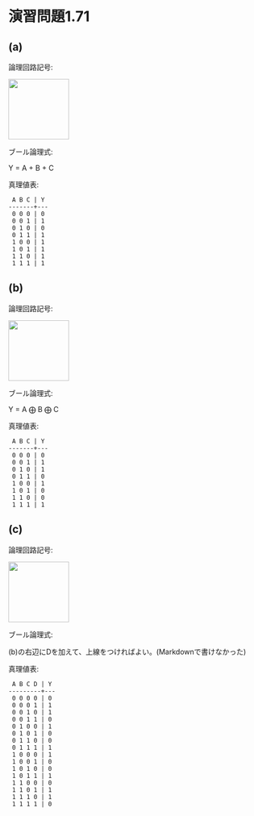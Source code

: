 # 演習問題1.71

## (a)

論理回路記号:

<img src="https://horie-t.github.io/DigitalDesignAndComputerArchitecture-Ans/images/ex1-71/OR3_1.svg" width="120px" />

ブール論理式:

Y = A + B + C

真理値表:
```
 A B C | Y
-------+---
 0 0 0 | 0
 0 0 1 | 1
 0 1 0 | 0
 0 1 1 | 1
 1 0 0 | 1
 1 0 1 | 1
 1 1 0 | 1
 1 1 1 | 1
```

## (b)

論理回路記号:

<img src="https://horie-t.github.io/DigitalDesignAndComputerArchitecture-Ans/images/ex1-71/XOR3_1.svg" width="120px" />

ブール論理式:

Y = A &#x2A01; B &#x2A01; C

真理値表:
```
 A B C | Y
-------+---
 0 0 0 | 0
 0 0 1 | 1
 0 1 0 | 1
 0 1 1 | 0
 1 0 0 | 1
 1 0 1 | 0
 1 1 0 | 0
 1 1 1 | 1
```

## (c)

論理回路記号:

<img src="https://horie-t.github.io/DigitalDesignAndComputerArchitecture-Ans/images/ex1-71/XNOR4_1.svg" width="120px" />

ブール論理式:

(b)の右辺にDを加えて、上線をつければよい。(Markdownで書けなかった)

真理値表:
```
 A B C D | Y
---------+---
 0 0 0 0 | 0
 0 0 0 1 | 1
 0 0 1 0 | 1
 0 0 1 1 | 0
 0 1 0 0 | 1
 0 1 0 1 | 0
 0 1 1 0 | 0
 0 1 1 1 | 1
 1 0 0 0 | 1
 1 0 0 1 | 0
 1 0 1 0 | 0
 1 0 1 1 | 1
 1 1 0 0 | 0
 1 1 0 1 | 1
 1 1 1 0 | 1
 1 1 1 1 | 0
```
